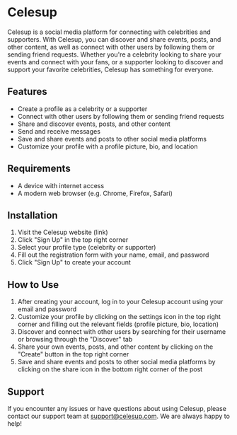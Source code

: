 # Celesup

Celesup is a social media platform for connecting with celebrities and supporters. With Celesup, you can discover and share events, posts, and other content, as well as connect with other users by following them or sending friend requests. Whether you're a celebrity looking to share your events and connect with your fans, or a supporter looking to discover and support your favorite celebrities, Celesup has something for everyone.

## Features

-   Create a profile as a celebrity or a supporter
-   Connect with other users by following them or sending friend requests
-   Share and discover events, posts, and other content
-   Send and receive messages
-   Save and share events and posts to other social media platforms
-   Customize your profile with a profile picture, bio, and location

## Requirements

-   A device with internet access
-   A modern web browser (e.g. Chrome, Firefox, Safari)

## Installation

1. Visit the Celesup website (link)
2. Click "Sign Up" in the top right corner
3. Select your profile type (celebrity or supporter)
4. Fill out the registration form with your name, email, and password
5. Click "Sign Up" to create your account

## How to Use

1. After creating your account, log in to your Celesup account using your email and password
2. Customize your profile by clicking on the settings icon in the top right corner and filling out the relevant fields (profile picture, bio, location)
3. Discover and connect with other users by searching for their username or browsing through the "Discover" tab
4. Share your own events, posts, and other content by clicking on the "Create" button in the top right corner
5. Save and share events and posts to other social media platforms by clicking on the share icon in the bottom right corner of the post

## Support

If you encounter any issues or have questions about using Celesup, please contact our support team at support@celesup.com. We are always happy to help!

